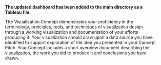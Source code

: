 **The updated dashboard has been added to the main directory as a Tableau file.**

The Visualization Concept demonstrates your proficiency in the terminology, principles, tools, and techniques of visualization design through a working visualization and documentation of your efforts producing it. Your visualization should draw upon a data source you have identified to support exploration of the idea you presented in your Concept Pitch. Your Concept includes a short overview document describing the visualization, the work you did to produce it and conclusions you have drawn.

